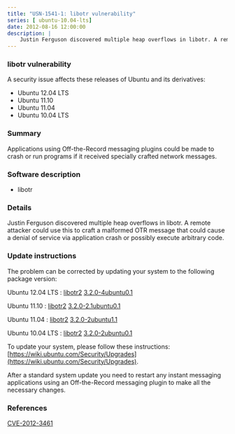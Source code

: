 ```yaml
---
title: "USN-1541-1: libotr vulnerability"
series: [ ubuntu-10.04-lts]
date: 2012-08-16 12:00:00
description: |
    Justin Ferguson discovered multiple heap overflows in libotr. A remote attacker could use this to craft a malformed OTR message that could cause a denial of service via application crash or possibly execute arbitrary code. 
--- 
```

 
 


### libotr vulnerability

A security issue affects these releases of Ubuntu and its derivatives:

* Ubuntu 12.04 LTS
* Ubuntu 11.10
* Ubuntu 11.04
* Ubuntu 10.04 LTS

### Summary

Applications using Off-the-Record messaging plugins could be made to crash or run programs if it received specially crafted network
messages.

### Software description

* libotr 

### Details

Justin Ferguson discovered multiple heap overflows in libotr. A remote attacker could use this to craft a malformed OTR message that could cause a denial of service via application crash or possibly execute arbitrary code. 

### Update instructions

The problem can be corrected by updating your system to the following package version:

Ubuntu 12.04 LTS
 : [libotr2](https://launchpad.net/ubuntu/+source/libotr) <span> [3.2.0-4ubuntu0.1](https://launchpad.net/ubuntu/+source/libotr/3.2.0-4ubuntu0.1) </span> 

Ubuntu 11.10
 : [libotr2](https://launchpad.net/ubuntu/+source/libotr) <span> [3.2.0-2.1ubuntu0.1](https://launchpad.net/ubuntu/+source/libotr/3.2.0-2.1ubuntu0.1) </span> 

Ubuntu 11.04
 : [libotr2](https://launchpad.net/ubuntu/+source/libotr) <span> [3.2.0-2ubuntu1.1](https://launchpad.net/ubuntu/+source/libotr/3.2.0-2ubuntu1.1) </span> 

Ubuntu 10.04 LTS
 : [libotr2](https://launchpad.net/ubuntu/+source/libotr) <span> [3.2.0-2ubuntu0.1](https://launchpad.net/ubuntu/+source/libotr/3.2.0-2ubuntu0.1) </span> 

To update your system, please follow these instructions: [https://wiki.ubuntu.com/Security/Upgrades](https://wiki.ubuntu.com/Security/Upgrades).

After a standard system update you need to restart any instant messaging applications using an Off-the-Record messaging plugin to make all the necessary changes. 

### References

 
 [CVE-2012-3461](http://people.ubuntu.com/~ubuntu-security/cve/CVE-2012-3461)
 

